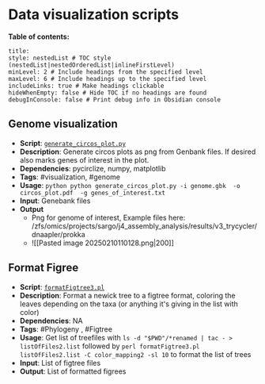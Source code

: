 # Data visualization scripts

**Table of contents:**

```table-of-contents
title: 
style: nestedList # TOC style (nestedList|nestedOrderedList|inlineFirstLevel)
minLevel: 2 # Include headings from the specified level
maxLevel: 6 # Include headings up to the specified level
includeLinks: true # Make headings clickable
hideWhenEmpty: false # Hide TOC if no headings are found
debugInConsole: false # Print debug info in Obsidian console
```

## Genome visualization

- **Script**:  [`generate_circos_plot.py`](../scripts/visualization/generate_circos_plot.py)
- **Description**: Generate circos plots as png from Genbank files. If desired also marks genes of interest in the plot.
- **Dependencies**: pycirclize, numpy, matplotlib
- **Tags**: #visualization, #genome
- **Usage**:  `python python generate_circos_plot.py -i genome.gbk  -o circos_plot.pdf  -g genes_of_interest.txt` 
- **Input**: Genebank files
- **Output**
	- Png for genome of interest, Example files here: /zfs/omics/projects/sargo/j4_assembly_analysis/results/v3_trycycler/dnaapler/prokka
	- ![[Pasted image 20250210110128.png|200]]


## Format Figree

- **Script**:  [`formatFigtree3.pl`](../scripts/visualization/formatFigtree3.pl)
- **Description**: Format a newick tree to a figtree format, coloring the leaves depending on the taxa (or anything it's giving in the list with color)
- **Dependencies**: NA
- **Tags**:  #Phylogeny , #Figtree
- **Usage**:  Get list of treefiles with `ls -d "$PWD"/*renamed | tac - > listOfFiles2.list` followed by `perl formatFigtree3.pl listOfFiles2.list -C color_mapping2 -sl 10` to format the list of trees
- **Input**: List of figtree files
- **Output**: List of formatted figrees



